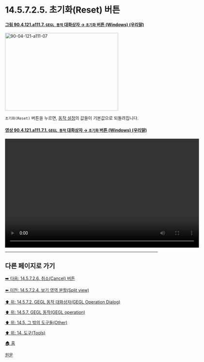 # 14.5.7.2.5. 초기화(Reset) 버튼

<a id="90-04-121-a111-07"></a>

#### [그림 90.4.121.a111.7. `GEGL 동작` 대화상자 → `초기화` 버튼 (Windows) (우리말)](./90-04-121-gegl_operation.md#90-04-121-a111-07)
<img width="373" height="257" alt="90-04-121-a111-07" src="https://github.com/wonder13662/gimp/assets/15767104/f97a2f9a-d19a-4976-8b4e-0d7a4bc06b85" />

`초기화(Reset)` 버튼을 누르면, [동작 설정](./14-05-07-02-02-operation_settings.md)의 값들이 기본값으로 되돌려집니다.

<a id="90-04-121-a111-07-01"></a>

#### [영상 90.4.121.a111.7.1. `GEGL 동작` 대화상자 → `초기화` 버튼 (Windows) (우리말)](./90-04-121-gegl_operation.md#90-04-121-a111-07-01)
<video controls="controls" width="640" height="360" src="https://github.com/wonder13662/gimp/assets/15767104/22586321-4664-42a6-93f1-d65121defc94"></video>

***

## 다른 페이지로 가기

[➡️ 다음: 14.5.7.2.6. 취소(Cancel) 버튼](./14-05-07-02-06-cancel_button.md)

[⬅️ 이전: 14.5.7.2.4. 보기 영역 분할(Split view)](./14-05-07-02-04-split_view.md)

[⬆️ 위: 14.5.7.2. GEGL 동작 대화상자(GEGL Operation Dialog)](./14-05-07-02-00-gegl_operation_dialog.md)

[⬆️ 위: 14.5.7. GEGL 동작(GEGL operation)](./14-05-07-00-gegl_operation.md)

[⬆️ 위: 14.5. 그 밖의 도구들(Other)](./14-05-00-other.md)

[⬆️ 위: 14. 도구(Tools)](./14-00-tools.md)

[🏠 홈](./00-home.md)

[원문](https://docs.gimp.org/2.10/ko/gimp-tool-gegl.html#idm17260)